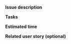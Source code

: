**Issue description**

<!-- Beskriv oppgaven -->

**Tasks**

<!-- Legg til oppgaver i en sjekkliste -->  

**Estimated time**

<!-- Legg til estimert tidsbruk-->

**Related user story (optional)**

<!-- Hvis relatert til en brukerhistorie-->

